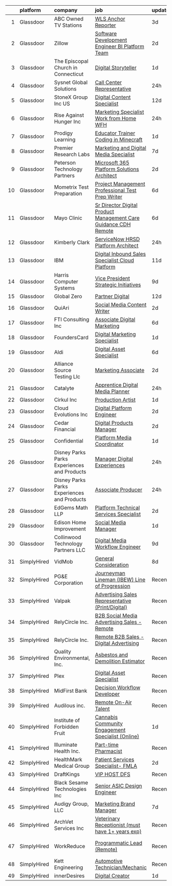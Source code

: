 

|    | platform    | company                                      | job                                                                                                                                                                                                                                                                                                                                                                                                                                                                                                                                                                                                                                                                                                                                                                                                                                                                                                                                                                                                                                                                                                                                                                                                                                                                                                                                                                                                                                                                                                                                                                     | update_time   | location                   |
|---:|:------------|:---------------------------------------------|:------------------------------------------------------------------------------------------------------------------------------------------------------------------------------------------------------------------------------------------------------------------------------------------------------------------------------------------------------------------------------------------------------------------------------------------------------------------------------------------------------------------------------------------------------------------------------------------------------------------------------------------------------------------------------------------------------------------------------------------------------------------------------------------------------------------------------------------------------------------------------------------------------------------------------------------------------------------------------------------------------------------------------------------------------------------------------------------------------------------------------------------------------------------------------------------------------------------------------------------------------------------------------------------------------------------------------------------------------------------------------------------------------------------------------------------------------------------------------------------------------------------------------------------------------------------------|:--------------|:---------------------------|
|  1 | Glassdoor   | ABC Owned TV Stations                        | [WLS   Anchor Reporter](https://www.glassdoor.com/partner/jobListing.htm?pos=119&ao=1110586&s=58&guid=0000018243951702b71ecbb1391cf69b&src=GD_JOB_AD&t=SR&vt=w&cs=1_15cfa742&cb=1658991221222&jobListingId=1008026161270&cpc=9FE5D8D7282D4400&jrtk=3-0-1g91pa5s9khom801-1g91pa5snihn5800-8ab2103feb077d31--6NYlbfkN0DAFTyt7pbDCC2JPO79CSdi1dIb81yjczP5qsKcZIxgiYm3-7g-689UvJS8MdHcuGOP25PDNal_glvk6B9fGEpIRHMT-ErpVmSjvHjt5ND6GE0w5k3VMZpMULkqFVk2GcW8F8dojeB3UWUVb6QDWv8BGHFa4K_-wYE_Z65DeGQIp3lOUkSMnNTSkCs0f2z20hkdycDiYFiOfczOB3FJ2bAm_S11pnavdHWc2VbU-f260zbg2sUJlN5TCL2Fl3H-Y_M3xaBkLo8PetTiyffqfJXdeyhZenXTnzgBskMt1nta1ERsAuAIB7nu2146cSoekMPfj61UXUeGKSl8ZkON_r0VobhlQYyIh-XWsowgZmOV8mC2N2JF0i1-AFUvtxSf20wWCu9-3MTVYyGhqzpIatpayi0htlq5ZTXYUFurGDKTsr6kEyQzz56xEpmlsGqyrMI%3D)                                                                                                                                                                                                                                                                                                                                                                                                                                                                                                                                                                                                                                                                                                                                                                               | 3d            | Chicago, IL                |
|  2 | Glassdoor   | Zillow                                       | [Software Development Engineer  BI Platform Team](https://www.glassdoor.com/partner/jobListing.htm?pos=111&ao=1110586&s=58&guid=0000018243951702b71ecbb1391cf69b&src=GD_JOB_AD&t=SR&vt=w&cs=1_9fc4d600&cb=1658991221220&jobListingId=1008029115943&cpc=3DB599BF2F4828F0&jrtk=3-0-1g91pa5s9khom801-1g91pa5snihn5800-aa7839b48f9d97b2--6NYlbfkN0ANMurRYyPEXg08u6OamUd1Mvhk-zhFSGYIZgoJR86UvQ_x0FKK8TrZZD49G3rLjS8oTSIJilvjnagr9EGuCNC16KCbloh-W18fc3wc84qC4kdaq8Gx-nkRX1-6BFN_YR7N-NGn0ev6C_GUW5EYf2UlrdyN3vHrDpNleasLKbMlVxIppWlvFD68N86Yzj75AYPf9hW74DR_D8-XbLOX-7VuRA9Cl_kly6YFYWgIHxCkMgorwXGb3FM9TW9-jzAmQfdxJBvvi4w2ZrUQC5j64fKjPoOwEgwykoZfBL22913tysoqV5yUP3iVisWtmMMP3UoaAv8kLCzrKYA-wO6J8xqpoHyA3JUMkNb9Nr2_KQ__8VSnJFfgsPCi3WV47IciOzef9TUwJ9LZ5ukc5PpIN1BfdNmWeRCu0lcmVpFExbfrKHOuEjDb19yMqf8ahKIRXwIOtmuHlCEy11Ur42A7VqR_mq8aIEAPm0aJ6MoU7MyWyadwwbXlI1p8vytY6QefzyT7Fp-oLo6av0cwy7AfW-wO_1ag089rvSyXlsdrmkK-14g7m0LUeqxvFNhkwlNzEQcWokmW3xeN2RMZRoIrWWz2XGy2imwi6xfUoi0z1u_6Y8s4RgzURNjADhHrNsucYWkkAG7IaPQLi2L1FxFDCXAqeG-H4d6NzZG9DxQswgIMkHKbJbFg2v2PlsAjyxceGixOb05TTlO00c0hwGJ-PDQHK9nmEy6QNp1wbzRjr9XyqvY9Es70JRu9D8-hCIYZSrS2c4iExer70AvIy73bfbrzZEQqWALoooj5pWZ6XelRFcmVOSvz5fXPuRM8lrb7zOxPFxXcdggaEp4_LHQpDupd7UO1Uxb4do4N1-11jNgtqTCTpCyqoUlbmZGFYTYceeUW9JVQiPUwIlIsyhEGcEpS4mfGz4iAoNbnxUhHQlSxNQ%3D%3D)                                                                                                                                                                                                                                       | 2d            | Remote                     |
|  3 | Glassdoor   | The Episcopal Church in Connecticut          | [Digital Storyteller](https://www.glassdoor.com/partner/jobListing.htm?pos=105&ao=1110586&s=58&guid=0000018243951702b71ecbb1391cf69b&src=GD_JOB_AD&t=SR&vt=w&ea=1&cs=1_440ce6d4&cb=1658991221220&jobListingId=1008030436157&cpc=214153447B1391FC&jrtk=3-0-1g91pa5s9khom801-1g91pa5snihn5800-bd6865ebdc9fad0a--6NYlbfkN0DdNONLqhA8z6QrX6vw37qu8cGScUjPKwqVQr3YAsb4-4kNYp2ihaw9uyAWEDajN1LEUZhGaY36OPgoKy8IktqVUGqc7NqkX0bWz3171rWreubipybt79850bH4jQIriRBBpnBZzlH0envvfhtwEcfozP8-X3i2EhQUe03QYgHROMXAVdcybtjx2tER0Q-7gW7IAUTGcNt4TIcntvrkeUyqdC7zWdfr1235NfbZJCS4zF2NajhkLhAqZ7klscKWg7_Aq4DJfY9fZ-qp8AUUJo3WzXgiYz_4xlfwxXbSXDONYgc4HBE9XQq_OK71Kvx-_680dn7bI7Giu5Wy5LuGkzh3IZieuAKV0wyqQqssNgCC8Z7At-NomPUpSVqGmXS1dgmB4-zXcCWqcZWrPgcunBQjJBueKRcFsUroHIqao6tCjpBGNo3b2yM6mnEVgP3ACWJng6PF2lZ9Zx5_GcqXZQSv-CLEOKMRAGu1BKpKj3ZqcpZQOVhm2SyQf3gAsrYeKuk%3D)                                                                                                                                                                                                                                                                                                                                                                                                                                                                                                                                                                                                                                                                                                            | 1d            | Meriden, CT                |
|  4 | Glassdoor   | Sysnet Global Solutions                      | [Call Center Representative](https://www.glassdoor.com/partner/jobListing.htm?pos=128&ao=1110586&s=58&guid=0000018243951702b71ecbb1391cf69b&src=GD_JOB_AD&t=SR&vt=w&cs=1_602be706&cb=1658991221223&jobListingId=1008034241016&cpc=BBD63848FB84346C&jrtk=3-0-1g91pa5s9khom801-1g91pa5snihn5800-b73c3b1cc32f4871--6NYlbfkN0BnNBTHaaKp72MKvGcaA4XfRR-E1Ciyd_6IauSMfQTRM_erjUME_VqVhzXEyD2XjOWbmu0PllMc040C1CyUPFNu9b9ifV-SrUpc8ri_1eZ5ixoNuWiEa-1Cj9TFnrg37gLWDCS48WbG1lpt2zs0NwspasP-GsE3VT3QTYGOOE3ssiCs55FazhQU1-fHiCcsiXqXj1UHtQfsV2XPvvgKzfosPzBIsoW97uKzN3myVl7ydriWCHMSrdeLqJ6R94LLvrPUMbxq2fA8L_RnkgZUOykywlYjv8lt48mcK08MEPHHnqYXBZH53JZMZNCu362Cw4GYPMfpDwQYhnUOWnT7LldloqFdbv8eHsdWdjcEln8azNmKY0KbJk4hRcjC4jEtESp1g2uZ4rEI0gIenqShiNmEFbl6ETlosZjQSY3-PCqu_EZT477auBjrWTUCFabsrh45ULdZl5zYM5hMcNIPeIzJ0JvpcLrCKsHz-I4CL9WBsi-vKF7s-aNp)                                                                                                                                                                                                                                                                                                                                                                                                                                                                                                                                                                                                                                                                                                                        | 24h           | Chicago, IL                |
|  5 | Glassdoor   | StoneX Group Inc  US                         | [Digital Content Specialist](https://www.glassdoor.com/partner/jobListing.htm?pos=108&ao=1110586&s=58&guid=0000018243951702b71ecbb1391cf69b&src=GD_JOB_AD&t=SR&vt=w&cs=1_9fb5dfa7&cb=1658991221220&jobListingId=1008007366808&cpc=39BF0EDDD7C951CC&jrtk=3-0-1g91pa5s9khom801-1g91pa5snihn5800-c184d62e9908615f--6NYlbfkN0BqEd8mKcsxVSLwRidLi-ap7Ff7gFSDy4wIMcyIZERRBLJc4cm9vnSAREG_ITkUyw4gIWKx3so3sTUJJET4N1LzS5qBPEE36TIs0Ua1d_sOLH7mqIxwTx6hpKzpMg3Vrhm1K62Ch3T3K_dmM1FT4AsbOxnkOIBXzdbDSO11QXyaNsrNpIJ11PB6ZCA1xtsv7gRXgEUVmdTowajbICAuG788Sbhyne9UEVUq897eSSmuTOtSHFhaLBlBhEYo2UAFl-VLx1J2uFRXJvVE2wjCr1aL_01txL989dw6TZ4-jtDl1PAMiX8m5SNxMv696yzZnGxHO4s9fGL-X4RXb8zSM2NrkEWc3nOqWWZFoPUrd6Hy2zzGvQIFobwn4FoPKSRVMQOkLdsUWlx_YfGj_ka6HYRohiqpRa6uATDLH2wq0IX05TPBmnWoYGo4u5ZdE1u_j-OhS_lufVwB8d9JBMrMq85VDgn-ocndaETPXW7VYxuwTgYP_N9sKQagEqaLMoL_EIFXbkoIyX1MOOt13S-3VFTkpcyGF446BBLNAYiAjSrHINRKRFcQdqhz)                                                                                                                                                                                                                                                                                                                                                                                                                                                                                                                                                                                                                                                        | 12d           | Chicago, IL                |
|  6 | Glassdoor   | Rise Against Hunger  Inc                     | [Marketing Specialist   Work from Home  WFH ](https://www.glassdoor.com/partner/jobListing.htm?pos=129&ao=1110586&s=58&guid=0000018243951702b71ecbb1391cf69b&src=GD_JOB_AD&t=SR&vt=w&cs=1_b5ca945a&cb=1658991221223&jobListingId=1008033332255&cpc=451933188B21919D&jrtk=3-0-1g91pa5s9khom801-1g91pa5snihn5800-ebfe2f79cd4a8623--6NYlbfkN0CyPZmHBUmM81fNjMOMVjVZKwyGtfr3pwzIAvs7qgh2_Cq_FzwtJPp6QWJ80ZEZNErC8BD6zuwrnzXT_U1_w5A0rT-v9QiQgccHzI-yrXmkQoF7DbWbHS4T3atovSg8lhtKgSwUYb_soqY1ypMj2GiG4lxbAtnYiPanNoFoxlQri90W0haF4MpTnyDz5qwfaLdx4zlr-xcdeIlCtgdyBMvd3o0Vc1QggQW-N9mkZXgYPKjo_foksVfSJsyVIqoyiSVqUqaOmmoje75h6JSh69Qx7vfEdJduAbWbacw0Z4kvdfW8N-Jj7m6rH-87M4V24LGSV8ReVoEZ8dYbFE3tivFOgbc_81fciL53zn7CQ2SaE0YeDYT2twYB5IIV8EVPVcfeB-ai23N8NH0V8ffmcvki13YgbEJ5WFx2TutlfFx3HYVRrcA-5tT3e10s570MTgbGnzCfJQlpYfLvS7N97tj3pKzngkzxo-mdyNO69jk7ljZub6OUXvvfVzQCcZadJks%3D)                                                                                                                                                                                                                                                                                                                                                                                                                                                                                                                                                                                                                                                                                         | 24h           | Remote                     |
|  7 | Glassdoor   | Prodigy Learning                             | [Educator Trainer   Coding in Minecraft](https://www.glassdoor.com/partner/jobListing.htm?pos=113&ao=1110586&s=58&guid=0000018243951702b71ecbb1391cf69b&src=GD_JOB_AD&t=SR&vt=w&ea=1&cs=1_356c805b&cb=1658991221221&jobListingId=1008031710123&cpc=009A9C8147DF705D&jrtk=3-0-1g91pa5s9khom801-1g91pa5snihn5800-75f7c4f7115e408e--6NYlbfkN0ACDQkmWodrgMfo_AHyjkJDpSJjkLnBaUxIF7AU0AumRdcQ0oBKuRMr8Lu9kBn1pJPHX0TZXSVEXkZt1I_mTsE8UCFsk43_ARiSjForoNtFq8Tl-bio3MpDbx-wI57OntRR__4ims1IlcZuNdofjGRE1r9HFgS4Wc6VHe9U16SubY76Bu6jTLR2FJmcehrdED5k_ilQgA4EcrfHwY3AjEHjrlWh4FM7in964VXJBQjNXmsAC9-fZxq0-n0to2JhVGA8NKAL5P1_PIIzycCo0K-gCzyzOkX44Ts729QqUBIg8p3wO8SJ_qzv0PJT_z19sv5o-ifTT7vDisOscT8Gb8cZwnrKoKoMsF_Z5aEClbnNi77wBS8VBUdvIZ33QOnO_k4tVlmMzZAd8-fGjn0vnhyal0yWadAJejHmWuyVIVnzCJ04Cs5M4K-lcYnqfm25HNnk07_51_K2yTCPZp0FDbtimCPtBTCBjGvljnjqIcJJXMQSDJADLwEBavYvWJ_VhGB3IN0_2v12Mw%3D%3D)                                                                                                                                                                                                                                                                                                                                                                                                                                                                                                                                                                                                                                                                           | 1d            | Remote                     |
|  8 | Glassdoor   | Premier Research Labs                        | [Marketing and Digital Media Specialist](https://www.glassdoor.com/partner/jobListing.htm?pos=106&ao=1110586&s=58&guid=0000018243951702b71ecbb1391cf69b&src=GD_JOB_AD&t=SR&vt=w&cs=1_1d74f33c&cb=1658991221220&jobListingId=1008017460599&cpc=AF8BC9077DDDE68D&jrtk=3-0-1g91pa5s9khom801-1g91pa5snihn5800-2e9b4b221dcae9de--6NYlbfkN0D8xGH_UxYqVAmqCTtO4umaWVpHqxlCI3ORUIuPXpUIiCMVsrA0Jb0KeZnmWsQY4-8K-obYDKceSdkcUGlyQb4gOR6cxpyt_adQVqr2HjgVIIHs9pXIO3UQU0TspRKXMG5L0lcT_O-VYImYG4qdGpzGljP0yaB12v1mlVfHfYMRus9yG-CSZZLz8ZXcjKmEHu_xeWejkiNDvIsDBpAi_XaTTzEgKvUDclz4qRDkzmiVJ8wOrXqaMx1uXwoV-VOEQlJKIO90GGTSBfIiae-r0fbT7zFMWC93bSswbWqtTmGIkgKc0FsdVtCC-tNjPwrICSazQcZYVO8KqEnCTx-LWI9NCK-2pdky7nkfo8Xq9la-pFjUeZWIaRcZr731MFepttzhjhpSGf6K1klANwZyOLWOmYCuECK-1e38Ci48-mQ4LeKFZK9hqAgUIwtd-yhh-Lcpxf7X4DeV2-J40obgvRnQ)                                                                                                                                                                                                                                                                                                                                                                                                                                                                                                                                                                                                                                                                                                                                            | 7d            | Austin, TX                 |
|  9 | Glassdoor   | Peterson Technology Partners                 | [Microsoft 365 Platform Solutions Architect](https://www.glassdoor.com/partner/jobListing.htm?pos=104&ao=1110586&s=58&guid=0000018243951702b71ecbb1391cf69b&src=GD_JOB_AD&t=SR&vt=w&ea=1&cs=1_767bd9f7&cb=1658991221220&jobListingId=1008028376696&cpc=D01F56F24F237C35&jrtk=3-0-1g91pa5s9khom801-1g91pa5snihn5800-387f3db2a4c4e56e--6NYlbfkN0AgtsfPTMZ7iDcp1X4T-0K4CYWuscf9rvuaH0n-fMkMyKnr7WxHRcz12wTe7OJE2CP9b_NdujnIi4nmbi9a_QjZqElA-vFXnl_c4GuBH7aCtkUQJUNtY4LWY2JNEwz4NPduswHLksMz6443vvTsF9JzKDJ_NkJ0cu0_Q4A2QXTFsSsARsnnDaYt9ctHFQDhlaTHj2IRD1hKzVbqad8xdccMEwc3RCUIrExxoTpwzjZKM_pucavD5sqVsATvoD_Df6l7PaVRTnMC3DuxH7nacRp2ZT-2YU_MkgCAsuuPmpXfJmnGLckDbKZS4KMZyjv4pk9nv_w2yNu-eJaQ09C5VUiOpBCL_CfrG0Y6wGOwdcMowNdbrs3Smhc743GParce4trotgW2EsOnG6aFEG1U7mIIRthNaTZDrjlEc0AAhWXHS3HBEgDYuo3rA6l9qGiH_Fu3667f-Lk9x1VmWxuJnPqQ7CSarpKcL2R_BTeXQt8-NPrd2_OG8GbCevjrkqfmhleqD6h4k8zco2XmwJ2IY6LDR4md4nXU3oAvC2BQ8iHgHg%3D%3D)                                                                                                                                                                                                                                                                                                                                                                                                                                                                                                                                                                                                                                       | 2d            | Chicago, IL                |
| 10 | Glassdoor   | Mometrix Test Preparation                    | [Project Management Professional Test Prep Writer](https://www.glassdoor.com/partner/jobListing.htm?pos=130&ao=1110586&s=58&guid=0000018243951702b71ecbb1391cf69b&src=GD_JOB_AD&t=SR&vt=w&ea=1&cs=1_9555eb01&cb=1658991221226&jobListingId=1008020700901&cpc=F4EED0218A761C36&jrtk=3-0-1g91pa5s9khom801-1g91pa5snihn5800-23b4609abf53daaa--6NYlbfkN0ATmSSpKrHMHm9Dq56dVK5ZPD4usKt266Vnq4YNDr0FwRDK9XApL8MZuL31BbVUJWVMNmck6rNcLVwMRr5fgkvkORbGFdMFPA3LkF_mIfaTcVhzjop46VOLDlRFpmEkIVBV1IrUGZfl4StH_V0lZN4k0h1S_HcVhF5dpOwD3ilE5cTPKmXPyoBerOpmBBL-qFjDDbpkgEpf2uLitV2OdtnHdalytEeecgcoRamsJ4a_XQLdswN6qqP4fi3Ohkgfp2Y8B63Goz78s9KdmCI46hzaIYq9mkjyq0px29eQH6NaeK6RBctlqh8h8IDjkfh1Du58LovIsH1wlB2U8MfVp0I3wq7_v540DxzSLgVF_12FbuKcdhc6yW6TMd4PNlleqdyO-vPglV4dYFy8ppXvZM5jkUFvu5sU_clDLmNRn4qJriFu1PIBPkAN22WXRxiEQF0fyhgQ3e53Y56xj76ATjIJz9tta5A6lRpy_rgAemJFOLZ3G7XLSTTc3WPQxNB6JHM5YUmInK7I1PZIb17kMRBWG09kkAS-nbE%3D)                                                                                                                                                                                                                                                                                                                                                                                                                                                                                                                                                                                                                                               | 6d            | Remote                     |
| 11 | Glassdoor   | Mayo Clinic                                  | [Sr  Director   Digital Product Management   Care Guidance  CDH  Remote](https://www.glassdoor.com/partner/jobListing.htm?pos=109&ao=1110586&s=58&guid=0000018243951702b71ecbb1391cf69b&src=GD_JOB_AD&t=SR&vt=w&cs=1_37c3881a&cb=1658991221220&jobListingId=1008020999905&cpc=71532419B2302243&jrtk=3-0-1g91pa5s9khom801-1g91pa5snihn5800-7d4c8903ef116e3a--6NYlbfkN0DAEceP-M7Shj5_gfKRzkCBllP1lnjH5WM5gyIsLK1tG5I7LeeaiVBc2NmkugE2pFBdaow8HVQQiXHxvs3_KPw35-jivaEvKTNPDEJw770GeWVD4MKpWF7DjxT2-SePiZqZ8ZdUBJzyLan17vFk14Q9TrtirlCTTgtn8kTVAZQJeEo5Kp6MaZoQzHikG9NHE_tUBL_vLNp6sAgIbL_Y0G_1h4-os7_-ekWxUXG6mzcZRYECRyOZyuiBHpJA-HBWIv8Uo-7kJSuh0kgK2NUj41Pw3G961iMl3UhpSXxYPkDo6U5VbzzQmdr8v9xezacnwzWiereZvPCiySxIrLHCalXN5WYcG6QjvU8v-djnZHJ9VbEbGjfAx7dPMhfhYszaQwKq2Gb16pNbCueIQE9sHMcQULU0MzfJa5AK6lA5XM9sATcoNqLsC1oMb-nPkuj28-A%3D)                                                                                                                                                                                                                                                                                                                                                                                                                                                                                                                                                                                                                                                                                                                              | 6d            | Rochester, MN              |
| 12 | Glassdoor   | Kimberly Clark                               | [ServiceNow HRSD Platform Architect](https://www.glassdoor.com/partner/jobListing.htm?pos=107&ao=1110586&s=58&guid=0000018243951702b71ecbb1391cf69b&src=GD_JOB_AD&t=SR&vt=w&cs=1_a699c82d&cb=1658991221220&jobListingId=1008033846510&cpc=0A88B0016E52E137&jrtk=3-0-1g91pa5s9khom801-1g91pa5snihn5800-bd1839b7d5150bd0--6NYlbfkN0Dig86G4ktrN90rJm4FEtHzKKttloEdrrFpX9HG6zKuQEQUZoc5L3soQgmLoR0fEQzfexAJUa5AEKK8coZzIzeN_kke0aVP6PdY9u4L-jRNsGEas8gv4e2v-Jj66wKN-yFYdwuuPIOpcbORS8BhdcFaZ_lbT8RkXQHww4VmDY0xeVPJ1mQN8ABqJxsVgf8A9_KYH-Y7sekiuP9PVzC7uj6eecf_mmOlMS2zt5qyZovhTWEg9GujRAr3Xp6MlUsbEEzfLBVxPczTdBX_pmL3tGX73w3ZsPuYTif7_AZ5F62VirFHASPrOAccBDRy5tt6G35hSvn9N9ZQ4xA8VtqomQlr3fKIzUG4UNo4viVSyD9xxObszvAOcRDu1C6T8EZOKkEp73AzPIWUxl11NprVU4iAFrxTiKl09Tj-6Vxf40PUteN3SdpCjTj28eaOyrSiAPOwsGHr5uHU4VEEoyMeZVvW7VwSJE1vRglEDSXmdPhs9kj6qDVZpi62GBxc4d0jbkAOXXZ8FXiklziK3cuR0tD71zyD6HDMluLEZZr64MCjNmmTNd_MJYGGUhmVC-jldiFJlvvwJat_vHObySjPx4gf7o9O4Tihb35GIjiLGB7A-3O-CtZtgxFnFH_5dEPEFmwx1nisQ9wUnTb08wWKlyG2JglmUvEdhWOc7y-jfpP1C7ksr1h0X_bdybd1ScwYbuBI-qLRIJ3kaC-3i0ZfhM7K9tSHV_m0d0MQvqfsb-FIya1QBV--rYLJOWgy4Tlp6MK2kLXrfcweegMK_LD-4zTfTztWakxVQf0BDKwgjw2b8g3UAMNihrXm9tvDLHAwppSZLykemY8Hb_-uVYdkxb8LJONm-DvUwf6_pwF8h_L7Kcv7H_-7xyO_G3sGfYETZo6ayGKUtDoK_8b1VHHzuT2_L7mxpfbeVYipPcjHf-NYHcncLxAIzEhEmsgy5p_lp8ETFZuFwTqvKdPoG6cfNKsuN6fDBiQxyyM-GQF1USDRx6wBoEV5aDNQi3uSipWnJIud7VCJpqI36_N5QiHv1dIDpUUDU9yX7Wmngdd2nnNTjfKl_twPv7UAR_yr1Dk-dnseDvXqQpEGtP2qbmBbB-ZNKEph6TkGvYpkZtY9fiAWsQ%3D%3D)                                                    | 24h           | Remote                     |
| 13 | Glassdoor   | IBM                                          | [Digital Inbound Sales Specialist   Cloud Platform](https://www.glassdoor.com/partner/jobListing.htm?pos=123&ao=1110586&s=58&guid=0000018243951702b71ecbb1391cf69b&src=GD_JOB_AD&t=SR&vt=w&cs=1_c4f46b63&cb=1658991221222&jobListingId=1008009902999&cpc=44CD5376B8534B8F&jrtk=3-0-1g91pa5s9khom801-1g91pa5snihn5800-33fb06ed0af43c43--6NYlbfkN0ASsx9s5kYVCGTGnmC6Xh9NWSoe0erEY_uce-MxN6cSfhCFF8tPJks6RQ6ru_yf5NJpTTZ3qXvXudrGNzNGK8fmMan0pp9M_nu8hZd4ziVRoo8KLbtyuEuyUkZ1rJRq25rSENl7lSqycjQqhMpuP4LdB9Sm-3_rBtbosvxcOYCdk4-MZhicQ6N9amLkvBHA83HX_mE1c8oruOTD7RY9Uvc82qppcnvCZlCyLVWKZZ1l2iEl-98qG4u_FR8ptBt5DBHlX-Y4vP7K865n4g0tFaPl2vyZPjwGExBuMVy_7wZFzP3NlHV9GmvLnUo_aw-h37RHz2-NNaX__E1w86q-VwSJvNsHCyn0Bz37X3RO4DuCrtnMdlB0h0-HWzhIxG1ryR9XsJMRmTxrBi3xbqITBB7EQ-jlB1yJMxQNasWlgwviKhi7v3JnCZ-O9B_bcoLKzwARMu8m3G-cg4YSDkznkZcSTR2ZMDoaS-ChSI5LUSJWYGgeZZtPPYHUZLaIpwJ7FUlCb4-TWB3jtmLQ-7hKy0ZESGPmsWHINhJFgoJrUlzKXE0nlHlu3nP1RfdZNqt0tFqnwh2vs5MQguwfJdUXabyrMpTpr0-Zdna2QcOZhLn4X0DVmG-fHWEaKLehkfJq2E0K1BQPg7PkCCg-S4enS7mW5NEYmJhsUKMV2uKozmawVkglJk8qyyLmzULevL84U8Ta1BpmKWZB3K0e0vx4igo-LvlZSpCRNH_xNYmIRSdgIfTe2z1UdEygXAJgV464F3gdYtOxxo2E7K4SWUUOD4p0V_5V0ytJYENRWdFQveh7oJ3EFmPwhCH7R74ckr5fJA5SfAJIPbjH4Y1tdJl4zOxiZZqkZ6eP6fvVN72DVapDZixDMR2dtmsn-WJV5Qpnw9GT17gZZT9yZzAZjvTllxsgm_4QvAyIguxjCUHDuy2tAFv7gZtJplbT20FJtOMb1deBIPgqdT8eidZhx_AVMdV5dw2VzxXPx_DF6WKD2cnkEAtM1J3AmFGzmlHXprrHnDMEma5fxXd59qyFfNi_6yGPpydVdfq1komiNC1LqWv0cqN74KQnsz2AvQL-klNBWELEVyBBLdqNEwsn7WW6soMRVy8pS0Er3txUTENBmAtGiY3p-hl6lozjARIjtFhqbrdh8ACyxsX_37FDsruT_Ttv) | 11d           | Houston, TX                |
| 14 | Glassdoor   | Harris Computer Systems                      | [Vice President  Strategic Initiatives](https://www.glassdoor.com/partner/jobListing.htm?pos=117&ao=1110586&s=58&guid=0000018243951702b71ecbb1391cf69b&src=GD_JOB_AD&t=SR&vt=w&cs=1_e42766eb&cb=1658991221221&jobListingId=1008011844347&cpc=03F67E1B243A1AE3&jrtk=3-0-1g91pa5s9khom801-1g91pa5snihn5800-b5f5ff01981f1c2c--6NYlbfkN0ABGFc2BqpsDO18QcIal-P8isxvnk46K7l3jdSXbRK7Sd-Vc8CBf3Xn40_KxyE9ufmx-egaTHMvPcXV6eZHGkns8EqPH3hjmfjQSsBGH1HqxM7PNSgOcWQ6c__Y1i5l5DXzT-URG25pHyKXi4dcA1Wf2ol2f9yeYvhya3tLwR2aBkNzVErFHEhfddMT0OI8gHFLtjHl7J2Zy98ijfr17UUh75kKR2IwDgmjT1ZM85O-MVQtUyoJ-sWTcOHBM0jDC4u5nbxTU1LFoj3E8jCmP-hOg4kLILp8x8t1SWCUK8aaKBXcXXxdKqCDzNGZRgAhn4nScYDNln-R4Rb4aCjr6oAXrrTuUqXy38NkuTtzNQMYeqhmi2XZwn1YstsMUSyi3h7uUoFU2rMCt6zPcB5ZzWQc88lheRCAxMPxKtowQ8zuBXce99HJaB7HFSEYHJ1pdLgCDOKn_aBfsaOCYImZcLhL8_Z3OfQTJOmnwwSj0WE1NszIj7QAilpUTH50xGjNcd0uptQnbhJoRmBuvvsYn0ZlhVUMlj6-42-RpKUDJYGNTTavPs_GpNkVHbQXAfy4HyyUi1kP3RSO2Ywe1UAj59_KNnZvAXHabTE%3D)                                                                                                                                                                                                                                                                                                                                                                                                                                                                                                                                                                                               | 9d            | Remote                     |
| 15 | Glassdoor   | Global Zero                                  | [Partner  Digital](https://www.glassdoor.com/partner/jobListing.htm?pos=110&ao=1110586&s=58&guid=0000018243951702b71ecbb1391cf69b&src=GD_JOB_AD&t=SR&vt=w&ea=1&cs=1_7038bb7d&cb=1658991221221&jobListingId=1008008395019&cpc=444700D72F2ECBCE&jrtk=3-0-1g91pa5s9khom801-1g91pa5snihn5800-e6b45861bb4133f3--6NYlbfkN0DehRHyDblLCuCrMSeX7_nzd9fRBVNdZzCABRIai5ML0d4fKtcVU-aBETAnTMocVn805xa0h4kwMKj_AbacgNWfVAAwROG7xt29NWouxeruHJWpCPQG2R8JzxI-42G5ApyIi7Iamsle4KDzUwXOx-a0118uUaekgZWEWLKQHH8AaeYhEHwfV2DnxXa39bVyo6Xq3FC-h85lN3YqFJrvuagJ5s8d4BjA_y9ic5XqRkT3BY4HX9iSI4vNkr3veWsr0N-1eeCqdPTeHw1N9Wf0h_xxYGXOl_tUT2OLcWxXjjBasgEZhZMpjKv87OxP6PW32lXToVZBTcrdmMgob7KWp9vM1fqdpojDKazHaE_Wtd3mZd5_ZHSC8TVymLFmPWj-BT1L0Pgs0i4D78RMfGO-TBs5wieF5_9WzDNGynm7mHdzSZeNIdE1aJhx8dKsuRqJJl9YjAovsMmD96Ek10fkuWhwbKVyS73V2mfbIufxExiwof-IMxRWcO3j)                                                                                                                                                                                                                                                                                                                                                                                                                                                                                                                                                                                                                                                                                                                             | 12d           | Remote                     |
| 16 | Glassdoor   | QuiAri                                       | [Social Media   Content Writer](https://www.glassdoor.com/partner/jobListing.htm?pos=124&ao=1110586&s=58&guid=0000018243951702b71ecbb1391cf69b&src=GD_JOB_AD&t=SR&vt=w&ea=1&cs=1_9a25e06f&cb=1658991221223&jobListingId=1008027961762&cpc=8CDBB1EC89CF7160&jrtk=3-0-1g91pa5s9khom801-1g91pa5snihn5800-c39503fdb27009fb--6NYlbfkN0DsBOlmEAMqZtav1V1WKZO3RUElpafjggtWvxyDQ3xFSifppBEtoJtmLDU07vkJ45DeiTE0bUdPLYYZFgM4zVG8nWE0p8ud43ujL0GhQqaeRpNUwP3kJ2euJod703P6bMclv5asbKzcJ693xQ-PGaMHMDxTLWyNrRY8qDwIAedviQEfimdGuEcLykEk5HLEjgDrJCTC6cV8LY4dPXWsRVoG3swQiPglIjVr_GQB3oKqm8ys1NXbUP3i5UQ6ScXEMiq-FwBOpJ2g9CEUhFdhhFA5qpYyTdk6ZNNR1JBic9Kb9degwHkvnuyok_izLQt1MiAosRZpn5Z4V_Jz8PXyTI4Cqi92fiO_wav6mvpTyvPP0tAzpzZ4jBU_pgnQs0JsHyosMF7Gf0NWhxkJrPwrUv5AJHA6exxtsRHKn0HfzApNlNEJIQCtM_IklDWE6atN38DD4975HMHDC6WN0iWe_2H4yzHJLhbOPN5VfXQx0UQU0QdqGjoY7FniymSWba5wOs1NVtYD9tvZ4A%3D%3D)                                                                                                                                                                                                                                                                                                                                                                                                                                                                                                                                                                                                                                                                                    | 2d            | Brandon, FL                |
| 17 | Glassdoor   | FTI Consulting  Inc                          | [Associate  Digital Marketing](https://www.glassdoor.com/partner/jobListing.htm?pos=115&ao=1110586&s=58&guid=0000018243951702b71ecbb1391cf69b&src=GD_JOB_AD&t=SR&vt=w&cs=1_79f0cdfe&cb=1658991221221&jobListingId=1008021622377&cpc=D99DB9A39DE67464&jrtk=3-0-1g91pa5s9khom801-1g91pa5snihn5800-61f3be088147e963--6NYlbfkN0Cg7HZUmJnRV4dKO0I4YgUBnE_R5BIjwxrqoegT7KJNQdExlbPfp0S1v9ryyO5s1KAJ5chsDHhmhwK_Y6LfyjYD2eumGgT4XY3lfihb6xMbeK4tLdaeExCEGPnXnrfzL9z2ZBOELDMDkcCDZBRNvyH3SwR3RrUvO9PHo1tzAB0dUrz-xPZHzrp1vQMkcDwzaMmzZE33k40yzEhyM9bpSzT9LEE-lMfHk-b6tDuiv14aIQR6kML08n7TGrPI-Y5k0SZQziBlSioG28PEyGHkDIr3l6WTH8iLybSyLNlMjbOxj8a4i0hX0q2woFdoBmwMTwyM_2A9KxFHyVfpCRPOvZ-4Dr8-92jiXZxLE5XaAoULRIMBdNmwtE0lxtYfZv9j1drfbv4uYWHwHvwTYwyszkCGMtqoaz4BgNmZC6u0PYidVm0JeQv54ix2D09TkX4-8EaYzv0OXs3xUXG3-bUxNlySgP9E7XxBNie8sq3kWkYnrgv9UmBLdP6vGBf7GYq-J6nk5J-rZ98s0R_rmPERAfgLG9F4NZ541ifPuQF3dYBjmXeaLSSWAhBEhJa45ilIp5Y%3D)                                                                                                                                                                                                                                                                                                                                                                                                                                                                                                                                                                                                                                        | 6d            | New York, NY               |
| 18 | Glassdoor   | FoundersCard                                 | [Digital Marketing Specialist](https://www.glassdoor.com/partner/jobListing.htm?pos=116&ao=1110586&s=58&guid=0000018243951702b71ecbb1391cf69b&src=GD_JOB_AD&t=SR&vt=w&ea=1&cs=1_d7cb81b0&cb=1658991221222&jobListingId=1008030891916&cpc=A65DF3A704A48F9B&jrtk=3-0-1g91pa5s9khom801-1g91pa5snihn5800-82b4b55edec1f9f7--6NYlbfkN0A_s4Xmkguq6_-RhoE_y9uW8p9zao1ro_YRTCHvFVsWHajOlX64PScxNyjm8MDY-VwxxSgMmZNndBW7iXNDiC0URdUcryB2ymxJ1_az4eEpjEwl6K34SPjh3yTn7ln0KGJFzu-s1pY11YcRNHnJziy3qo5eeC832eze3-Z0nTsPeZbLBVeiFZC446dSRI0rE_suIndlwQpn_Iexftqd_LuZibPIPngWFr6tw3JCWFYMatQ1gdVQQI2Iyo6bbvVKj70T9madaxpYI0MCz0eJf7Go4Tdjii92R8EWadQtD_p6i3q-8gw3bSzDXGMHnsaBsjJIc7X6Oz-aFnxki2rLSNETkIQwBSU0UbI_ZJbXsfOkE2V-5Temy2NKOWwtPOWU_wa-SSrN3ZXP25wAOB0HHADhttLFt01IV9j7-ZcSwBAHmHT1Jfm5MaWqRg87IQMmd8Werqm60rIpA-U-TctixCbvFtwmqHLu_9J0b-q0cU8DtlUlnzFLhZd_nL0AKrN5xtc%3D)                                                                                                                                                                                                                                                                                                                                                                                                                                                                                                                                                                                                                                                                                                   | 1d            | Remote                     |
| 19 | Glassdoor   | Aldi                                         | [Digital Asset Specialist](https://www.glassdoor.com/partner/jobListing.htm?pos=122&ao=1110586&s=58&guid=0000018243951702b71ecbb1391cf69b&src=GD_JOB_AD&t=SR&vt=w&cs=1_32d02e4b&cb=1658991221222&jobListingId=1008021471517&cpc=65CC663E25211861&jrtk=3-0-1g91pa5s9khom801-1g91pa5snihn5800-47f55209a409f7a3--6NYlbfkN0ClHNp0ZBjKyc81wQMevommuJ-J0v0HsQ54qzXihA8FIYR0josEAaSh8dCOotcG3LRg1GVLo4fziMU8C_Iu8yO7kH1Ynd9YOu4nV12QpDpDQhHdhgf7eYIKS2dtjuJNlN8mwYZ-7-MJ9XcnwU70GDg1X7CICe2y1Hav3u79-iU2R6r8bjlcV_P3k4rHUZjXWVxVUNEDgqu1rGh119ztyOeUcxz2nLjHyKFHu1g6B_F5QG4HzNzcsyFXppclKKqjWVIKf6RX0-tjEp3fG0lh9eK2DuP5DJGdQCUewcq9D64Hl9RbJj_JXnsZQyK6FGMt5nWRg2sA7g5mi9-A70Y7aGkMOlVYK2D3ypXZ0Ys1Ikha7R6uqUMRzMh9fDjMhlp-ie1X7CONDENVQ6kkXxjUJ-gJJjevAk8gF6GHh-VV8YDnQbyOhbtfGSHs)                                                                                                                                                                                                                                                                                                                                                                                                                                                                                                                                                                                                                                                                                                                                                                                          | 6d            | Aurora, IL                 |
| 20 | Glassdoor   | Alliance Source Testing Llc                  | [Marketing Associate](https://www.glassdoor.com/partner/jobListing.htm?pos=127&ao=1110586&s=58&guid=0000018243951702b71ecbb1391cf69b&src=GD_JOB_AD&t=SR&vt=w&ea=1&cs=1_a1fa724f&cb=1658991221223&jobListingId=1008028555233&cpc=47CFDC01B3F81FAC&jrtk=3-0-1g91pa5s9khom801-1g91pa5snihn5800-2bc265f1b387b456--6NYlbfkN0Bf-nShcNrJlZeFekvPHAHnCUjY7k-69esfeCtmlGWMrMdYxWqalLJZw-7Vk8P-hYBvyJ4gB7eGz268feUk0KzNNakb65SOOqfO1gL5dtaPSdGdWKVjiyTQEhwQe-6TotBP5gA9xvdOZ7nLmQA4QWiH_4yo35AjMg64NOY8uwkGL8lq2FDhKvB7WyjuE1P63IYEu6HvGsEsEtuwZsV5z1zmpKBvqZFPrCc6fuhJUhxuVfSBBXaHtH7-Uupzc-JD__1-jS5uHREVPr46EvBBMNrIXzev0MWvk_4Hj3FwFlzNePFe4_OM9TqIHFqVat6DRj1MfvZSNt0jUcOFS9pixsqSuAJKkylMkmKN2D654EH6zh4g60UAj0Exrhv_C-2wUjoRW9b4Vdc9XQmhxY0EM064DXVPsXAOgpdh6UqrHc8W35VufImpWPbUPiU5nzki7FaGU3C7gaBPoy-Uxno7r1bk-7t8OysbNr1JxZcI2Z9_Gr7Y9ndfGOgE9DJ6L9XblD9ZrnjlCbOdFA%3D%3D)                                                                                                                                                                                                                                                                                                                                                                                                                                                                                                                                                                                                                                                                                              | 2d            | Remote                     |
| 21 | Glassdoor   | Catalyte                                     | [Apprentice Digital Media Planner](https://www.glassdoor.com/partner/jobListing.htm?pos=118&ao=1110586&s=58&guid=0000018243951702b71ecbb1391cf69b&src=GD_JOB_AD&t=SR&vt=w&cs=1_e299d04f&cb=1658991221221&jobListingId=1008033394335&cpc=6A22310A23505C64&jrtk=3-0-1g91pa5s9khom801-1g91pa5snihn5800-9dc5412d97a2aef6--6NYlbfkN0A6HPwldSVX6OGPWZzTw4TzYO7p1USA1TWZHvILz6bp-ljzgyGH7kCwoN6kghounCLj1aw8JkPIjIHkpgACCDFeIbyFO2b9cJjM57VhfVv7Rp4F2nkp7F8s3s34WLPVVbjgLUWPaCD8eDK0MK0tzOMnuOxy9PKmpMZsZv0XNurnmFI1rYg7QL207hRLtqbPVx2cS9P01x1ZqI3VmGJ2CFJ39STBv-D42SMg7od70hulpzUFna26gFoOgEZv0yN9TXznUNSMR3mBH_EQqOZi4Ze_EGmEb3fqCZOkDjkBbtbNcHfh_RHea6JvvQdVwHADlK3hLVE5NcCY1eiYIvsMF3ttY-Rqwpsnd6ePL830ww_t7z-TSM-brwCp_KzjKJTpnbvRgWgMZY2a8vxb25H9Hg3T3bx1BH4IqmN1RSPRVPXHwPXILIkJ7AAVAhhWIWCt3G_ReF73yoUU1Nr5bmrXGJ7u)                                                                                                                                                                                                                                                                                                                                                                                                                                                                                                                                                                                                                                                                                                                                                  | 24h           | Chicago, IL                |
| 22 | Glassdoor   | Cirkul  Inc                                  | [Production Artist](https://www.glassdoor.com/partner/jobListing.htm?pos=126&ao=1110586&s=58&guid=0000018243951702b71ecbb1391cf69b&src=GD_JOB_AD&t=SR&vt=w&ea=1&cs=1_5b03855f&cb=1658991221223&jobListingId=1008030718496&cpc=F7A2269C793D5877&jrtk=3-0-1g91pa5s9khom801-1g91pa5snihn5800-613874d8bc880af5--6NYlbfkN0DMiFM2DFaCxWVgUXAQeV1PT-6RmaTIEUC9UBgdAka0fVNoudSQ7Q9QYMuMUr5ZY1OUaM8KtYv1sgP6GvhTLLDgQ1hJqG2D9fNjuOBM2L74N6auyLrHDvOI3KceH00bC3y8-V-0fxT4dagTlO0PkaURc0vhbz3VKKBxKPmjI7K6cQJpSIj-4iQdXzgMiqUALgPkyoQVZI3NN7eMZtJFgwTVrBfCCaODPWhnw_6QYy65una6962y2WETGFAtW50D2QqFyQOEQoBh7Y4BrEgHz8vOkknM5lAaOd9qrPAzWZpcd6BYzBvU9lk7xHyZEAAC4zbNn_4KRr4E1feqysL1qgYV9sa6G4BjoY7vIdi55hcqx_EqMIIuq2rUNDBFAabqkt8fvgK6svHPkezKy0mSEvRD04k9TfLwzSN9rudAcFcqIGM_5rTE3EqrY5rvlXvBttkShURLqvDnxUe41IWNbu0SQoSwWfwlgukY9BhmGTQZlzTrIXywcV55k9hyHfcqNJ8%3D)                                                                                                                                                                                                                                                                                                                                                                                                                                                                                                                                                                                                                                                                                                              | 1d            | Tampa, FL                  |
| 23 | Glassdoor   | Cloud Evolutions Inc                         | [Digital Platform Engineer](https://www.glassdoor.com/partner/jobListing.htm?pos=101&ao=1110586&s=58&guid=0000018243951702b71ecbb1391cf69b&src=GD_JOB_AD&t=SR&vt=w&ea=1&cs=1_df3a23d0&cb=1658991221219&jobListingId=1008028054682&cpc=9BAD89CD83072753&jrtk=3-0-1g91pa5s9khom801-1g91pa5snihn5800-fffd6d38c3ff9df3--6NYlbfkN0Cd5ZvLdai7cR0fypH5_WiGezUQesq24dbKuF0ly35ya7YYQMwgvinBh7kEBX9G034XBimEZbaOl0DpQiJJtC2Lg9hqP1oU3YrqKtEkLqrZ_bTmhXup_64q9ByzvMoBwtvtomZA9J4V5_dWwbAoL59epI5ys8-H3cXWkq0UiRacScMw9_DClXOO6qff6kEaCKiVqK0rRAbAF-HS5WDYP7ePiBZHH-dQ16OZVocPHSXxGE5GnRHs62FdeUqFgLfG4wRDiLuHa4jdwoFlQZHuRMkuR3L4UzeRi2JVestdTDMKa_kGdBVo2_1kdREuj-3o4MRjkAAQaUQW-0534rq79N8ROiJJzvAdRSpLivRGHLjtRr8_p0YSwtjz87h4V4JcSm_eShWisMKVIejF8gI39Gp-fyNdBpJ75HewkRLyr8gJ8mKhk_H4ibVEL4cgCAk_oQ4HF0z8kQE6vmQOPEi77x12NNJdgBoZTFpwUKqMX4xayZN4_fG7uMi-TjqWYl9fF02zTpbWRwvR6w%3D%3D)                                                                                                                                                                                                                                                                                                                                                                                                                                                                                                                                                                                                                                                                                        | 2d            | Remote                     |
| 24 | Glassdoor   | Cedar Financial                              | [Digital Products Manager](https://www.glassdoor.com/partner/jobListing.htm?pos=120&ao=1110586&s=58&guid=0000018243951702b71ecbb1391cf69b&src=GD_JOB_AD&t=SR&vt=w&ea=1&cs=1_805da572&cb=1658991221222&jobListingId=1008028211432&cpc=82B3195DA92CAF92&jrtk=3-0-1g91pa5s9khom801-1g91pa5snihn5800-e99f7730e3754a1c--6NYlbfkN0Bmkr--w2Pn_cP_x_Un7xPFhx-AhFWN0cLWVViZki6X7YhoWP1B5hHFNE17Y34BDVdjWDrccaoWO1L3RTL3FEUZeibsSUxGp3zvzqagsjK7_yU7gAqZ7Y3sjM24RWmV2r5nFeB38lyeBhDleNctgKF6EL5ZDCHXXkPqyXj19BpILJ8uY5rl76RSnEZV-LSQvxojLSmsOLKt-1Edhw0_rmf9n3LYw0e8T5A1cK7L084mkiW6mQ9kwE07h-nDombgZLKssvgpatknmss5j1ymoH-V3L1BkgX_DbbeV3AQYcV9vUyMmA4tqToMddw4cbdGXdi7pXF22aWBTLEyVdiOHzw9fTkWYqemNDvJJ4yw_mwFDsPSjmrFMT474NQFEYxCZptFcC4fcq00LTXkV4X3pSb9SfvJ4HAUfcWsCY-5jwbAksTHOMKd2dvTUdnwOL9-7XrPgnOHuBonpauB6yDQbacEwOElEOHJrgb2Upnj87wLe5-fwR-ajGg0Ml4Vw_KphDU%3D)                                                                                                                                                                                                                                                                                                                                                                                                                                                                                                                                                                                                                                                                                                       | 2d            | Remote                     |
| 25 | Glassdoor   | Confidential                                 | [Platform Media Coordinator](https://www.glassdoor.com/partner/jobListing.htm?pos=112&ao=1110586&s=58&guid=0000018243951702b71ecbb1391cf69b&src=GD_JOB_AD&t=SR&vt=w&ea=1&cs=1_cc14a939&cb=1658991221221&jobListingId=1008031233622&cpc=C19BE7EA145E205E&jrtk=3-0-1g91pa5s9khom801-1g91pa5snihn5800-0a3239863238e575--6NYlbfkN0Af7IH--f52cTUDwFMUanxXcd3NiV5wYJyzlyk1G5yREYcHNsx28vaP-Uua4A9n-Y5ZnBZxJXtjpfBYfXBqYU_wXVR1n2NCy8akqXGcfwBGVzvfGXKnGaGpMNC-Iz5WSxlbfys6VGsKAlwNzUQTnExJ06YmbFnYOnL1AxJk0uTOQdorsgsWDShfsv_J2PHaAzPjjsO1uOygaQEH0rRxnhWgbdheE85Qu-elV4KhbExayobHXEBg8l1KYEW_dwmihzOMQhBROTqVs_v8iczB1jOXEnDSatt7ArnqafBw6e_bpagJmPyoN6NVVdR4lXMka_exVttHkj9CJGAB4GfxOh4JzAYdBP3t7rrXMSFNL0jEwqr1NQjb10pdLNxIN6Jzow4PV1AZd0s_lckmyOBj_IthiWixCfKje4SftOLKHeH2SRQ_GR_ZhoAXs4DKvCoFFEkORZVxomlXuwzS6gp5arKkugHun8LC_AOXfifZM_R6bPOcSbEQk_y4WOV_IfDhyGs%3D)                                                                                                                                                                                                                                                                                                                                                                                                                                                                                                                                                                                                                                                                                                     | 1d            | Remote                     |
| 26 | Glassdoor   | Disney Parks Parks  Experiences and Products | [Manager   Digital Experiences](https://www.glassdoor.com/partner/jobListing.htm?pos=102&ao=1110586&s=58&guid=0000018243951702b71ecbb1391cf69b&src=GD_JOB_AD&t=SR&vt=w&cs=1_14f5f696&cb=1658991221219&jobListingId=1008033246619&cpc=E8D5F41151D68237&jrtk=3-0-1g91pa5s9khom801-1g91pa5snihn5800-8197cb046d663739--6NYlbfkN0DAFTyt7pbDCC2JPO79CSdi1dIb81yjczP5qsKcZIxgiYm3-7g-689UDqHItQTwke-SJkDTG1hiLB2kBhkU870ZT0bV3jkq89fxBhbsCdC3qPqeJU0J3_snjlk8bCaZ0faHmPlfYMhc2TLHb-5oohp6RV9C-F07PxTG8YGj3s0qoh6R5aeqWdQNlqYlauyH5YIdWZcP72MqesuTVm4yHdhonPeSdcJucTX3iu3qw7WLJQBKJdS1XoCx3mffuNkn5xHI2hL5FkkKo96DUgULgIvrSz7EJ-yxhleS1jf_vduDMGzyf29Lq_22njgTUURTK7FUFEQv0mFXs_MP5-ctO61kPP9ZoVSFY_DrHUBe-OYvmxoruQ3xtmBZLlwOmsd22e4xuZa2Kfk1_hNPKam4gR2V05FIxztSIBLZehWrIPMHoSC1cgLzuciJCZKQepzyfzI%3D)                                                                                                                                                                                                                                                                                                                                                                                                                                                                                                                                                                                                                                                                                                                                                                       | 24h           | Glendale, CA               |
| 27 | Glassdoor   | Disney Parks Parks  Experiences and Products | [Associate Producer](https://www.glassdoor.com/partner/jobListing.htm?pos=103&ao=1110586&s=58&guid=0000018243951702b71ecbb1391cf69b&src=GD_JOB_AD&t=SR&vt=w&cs=1_cdb79a08&cb=1658991221219&jobListingId=1008033246677&cpc=BA2480082EBCBD2C&jrtk=3-0-1g91pa5s9khom801-1g91pa5snihn5800-49dac4b23e7cfd45--6NYlbfkN0DAFTyt7pbDCC2JPO79CSdi1dIb81yjczP5qsKcZIxgiYm3-7g-689UDqHItQTwke-SJkDTG1hiLHbd1AAFnRfz0u9U5JYvpEG3vaXBPVyOQ66wkkvX0HdFz6mMzEvrMYcfyEd3YcZdIS45V-cJgraQZpHyEskoRF0xeruv-m9NYiH0lji3-jsV9CAIcUIHdv9JvWZfbXhpDRI4_QWtjkk5Ox3lu4R6Da9FCMGIBEagmxiPJ_EWDPtuPxYwKjJNYUBRmVeKNLvhdrNa0xXJYoM1p_B1YXrsJhwWju8mFdhody_ajLIZGIpo-shZ_jdp7RVvoBvXQVkSnjXYDb1I9Va1EU0ZS4yG87QgFh8quujJ9O8YJECjOf2i15BW18KZIt_Svs2bS7FcGxV9fXzZKtYwTVXIA3ldZFmMt7IW5ls4xqy8dtWwIr4OvPX3aVL4tkw%3D)                                                                                                                                                                                                                                                                                                                                                                                                                                                                                                                                                                                                                                                                                                                                                                                  | 24h           | Glendale, CA               |
| 28 | Glassdoor   | EdGems Math LLP                              | [Platform   Technical Services Specialist](https://www.glassdoor.com/partner/jobListing.htm?pos=121&ao=1110586&s=58&guid=0000018243951702b71ecbb1391cf69b&src=GD_JOB_AD&t=SR&vt=w&ea=1&cs=1_ee3f5d4a&cb=1658991221222&jobListingId=1008027739726&cpc=59DEFF8D475298C3&jrtk=3-0-1g91pa5s9khom801-1g91pa5snihn5800-dd241b3f2f609656--6NYlbfkN0BFeGVszSvISL-VXerrG5UiDrFhVf-B8EjuWy79oiiWhAsH1o9tAgo18iY6i7ZY_FqbDL5Lokjkhr0faH-r9XZYfSsVaQUsMQ6hI1iZBdsj2pJBgbgpQ1a8rOIA99X32SdaH6mExh79SrIkQQtXxjtFyvMUm_NEuTWuzOgHjWOTaeJo8aqX7jxIhSCjX9V7J_BodoXGF4Zj5-XblxpAHn-eI_fEeWdC7dq_gLB1E47yoL0vv1JvVOa43l8K5zJOq7Ck0EWF93thoxAlLxalyYKlLd7h6TVxK0CRYdyx5DNtJhL1S9Ry9R5GMrJxwF0a8HxtJEe-o9ej2JqN5tKHMPyBxos1Ocfcs9JTwSnhNlT-q8koGhwmIutvFre0axe3fqDwKRwIdlIEWToXiKoyvB5Uble2wbkkhh8YTIaYaL0IeRAFEg_7ahwcWPLDOhSajFLg1dKOyerx9jiqswnfB4ehIBVuIxwryv-K2Cse6gQIVS_Z9BnoJEWrE1mFqmJHxrI%3D)                                                                                                                                                                                                                                                                                                                                                                                                                                                                                                                                                                                                                                                                                       | 2d            | Remote                     |
| 29 | Glassdoor   | Edison Home Improvement                      | [Social Media Manager](https://www.glassdoor.com/partner/jobListing.htm?pos=125&ao=1110586&s=58&guid=0000018243951702b71ecbb1391cf69b&src=GD_JOB_AD&t=SR&vt=w&ea=1&cs=1_7eb9704e&cb=1658991221223&jobListingId=1008031025549&cpc=F4EED0218A761C36&jrtk=3-0-1g91pa5s9khom801-1g91pa5snihn5800-91b0ce3105e37ecf--6NYlbfkN0AtR68e5gWpPxoovZgA7Udo-dcymoK0NpHFMpIgh7LYzzMusPJcLQ9EG93ECsRfWRDXoz_hWM1dcpg8_07tcgofuCrPdugbg0_vTrcVI8Z5uZM5NESLPxLtoxWvJqyJqiBSHPJ3Poo6YVRtsxvHhXOTHKyf4dSRvKSqaDN3tMImP8XIhELlV3ENaUCEC0YavaeK33_HwWovCEkVQWnKvhdzIv7Iz9CUwFztwy7wSW1c_Pc9zEmskK5_GB-02TMtujpdXHE-MsGeP1w9mgjZfeUManBZMdhcZ4zy38z0_MkD6VeViAOrMEzIoONSb6kSvaQ9PiT_28wH1dz6m4EC78VRJ6aRua4IGAaYqwcB9Sm7FDY5XNyTcoHh3hcaNZsy_gAEdFSC1P1hHE7i9l4awYJcGaq4oFuXyRUjSZ_GMSgPyvKJKzczTeEfPBGpElq9-4ucY4FgPYICBLB_ixrD-IH0gik0awlYtLZFMfv25JDVG06fAsLiET6ZJ2u1oJdAX60%3D)                                                                                                                                                                                                                                                                                                                                                                                                                                                                                                                                                                                                                                                                                                           | 1d            | Remote                     |
| 30 | Glassdoor   | Collinwood Technology Partners  LLC          | [Digital Media Workflow Engineer](https://www.glassdoor.com/partner/jobListing.htm?pos=114&ao=1110586&s=58&guid=0000018243951702b71ecbb1391cf69b&src=GD_JOB_AD&t=SR&vt=w&ea=1&cs=1_3b387b48&cb=1658991221221&jobListingId=1008011994977&cpc=663B5FE45D73772E&jrtk=3-0-1g91pa5s9khom801-1g91pa5snihn5800-1f309604c2b4dbc9--6NYlbfkN0Bch2DQBo8zF7EdxzSNX8_SeXdRX3ylaOzDo2YMlUTXFxonpmP7InOhihBn9frzIkhxAB3Kt6l74ZXo470vGEuXTC3WTLPGSVLVjH9UnDeKmG8Q1RGurf-Bm_LTho_guCW0mTDqs7CnlqN8QhSEya-MMEbEsSHB9-KZKQ-4cYot6Xoe189JB05IWxaQtEDe1EJbEumDtdEJBbqOs4MiKHrlJk3-HHWcWTgm7gflqgSl9XPCnb-qQbjXNv4lTss6eWFHNJuxqJhnVKGDBYz5EeMMa8y843UXwhk6v-nKWMyQ5TuUJ7RUXMqn3FWW3pPIZSwgbOpWIG-wMivOU4tILh7gnAJUKvzphbtDQu8ChMvnpgyaFRQMUI2ELeBirSspaLjDBUM0sjpr-8ZggK0x-G0E1jpTmDGoybzejt7RfO5Eje4lnUplsElBBeGrF4GwefrWgVjphoFj86KnAGKKR8iATF6aKg21W1rZn2KWKGTMVfaAVMlUqnF0rXfJpfRPtPj0WbFCwlWUl9lFfvCRN2dANdYZLmw7MiI%3D)                                                                                                                                                                                                                                                                                                                                                                                                                                                                                                                                                                                                                                                                | 9d            | Remote                     |
| 31 | SimplyHired | VidMob                                       | [General Consideration](https://www.simplyhired.com/job/_8DkAa5kHAJR4hjOfbMLaRXrj5wPSzcFw01hCrT80e22JbsNZXrjYQ?q=digital+platform)                                                                                                                                                                                                                                                                                                                                                                                                                                                                                                                                                                                                                                                                                                                                                                                                                                                                                                                                                                                                                                                                                                                                                                                                                                                                                                                                                                                                                                      | 8d            | New York, NY               |
| 32 | SimplyHired | PG&E Corporation                             | [Journeyman Lineman (IBEW) Line of Progression](https://www.simplyhired.com/job/Lza8EY0L1IJjkdezY9pjywssLZLCp0VfiYX-4uxM8xyihaAqaWWS_g?q=digital+platform)                                                                                                                                                                                                                                                                                                                                                                                                                                                                                                                                                                                                                                                                                                                                                                                                                                                                                                                                                                                                                                                                                                                                                                                                                                                                                                                                                                                                              | Recently      | San Jose, CA +52 locations |
| 33 | SimplyHired | Valpak                                       | [Advertising Sales Representative (Print/Digital)](https://www.simplyhired.com/job/v2yeHdPKA4D98Hnhe8M3XPBm8xU7RzFQQp-rIGqcVKMzpa8w4t6b_A?q=digital+platform)                                                                                                                                                                                                                                                                                                                                                                                                                                                                                                                                                                                                                                                                                                                                                                                                                                                                                                                                                                                                                                                                                                                                                                                                                                                                                                                                                                                                           | Recently      | San Jose, CA               |
| 34 | SimplyHired | RelyCircle Inc.                              | [B2B Social Media Advertising Sales - Remote](https://www.simplyhired.com/job/hOcgLzi4bUBaejAaFoXx_fphGRuoY-7qur6vWnas5e70HckU0YuM9A?q=digital+platform)                                                                                                                                                                                                                                                                                                                                                                                                                                                                                                                                                                                                                                                                                                                                                                                                                                                                                                                                                                                                                                                                                                                                                                                                                                                                                                                                                                                                                | Recently      | Remote                     |
| 35 | SimplyHired | RelyCircle Inc.                              | [Remote B2B Sales - Digital Advertising](https://www.simplyhired.com/job/mzJSA66XIv3eb_YV36SeXWQ2aFXrlM-1IJmS17ObjBC0ScpAGUhXfw?q=digital+platform)                                                                                                                                                                                                                                                                                                                                                                                                                                                                                                                                                                                                                                                                                                                                                                                                                                                                                                                                                                                                                                                                                                                                                                                                                                                                                                                                                                                                                     | Recently      | Remote                     |
| 36 | SimplyHired | Quality Environmental, Inc.                  | [Asbestos and Demolition Estimator](https://www.simplyhired.com/job/Xp28goQL8bI4DdsTIc2Kjjc6i45Qe6WuKmh6A-Ilm_89lSswagrnUw?q=digital+platform)                                                                                                                                                                                                                                                                                                                                                                                                                                                                                                                                                                                                                                                                                                                                                                                                                                                                                                                                                                                                                                                                                                                                                                                                                                                                                                                                                                                                                          | Recently      | Santa Fe Springs, CA       |
| 37 | SimplyHired | Plex                                         | [Digital Asset Specialist](https://www.simplyhired.com/job/xCvm-yAA4pU9iIjrSNV_DssirYNfVA-NBAQMlZRDsJIeVusvOzqwnA?q=digital+platform)                                                                                                                                                                                                                                                                                                                                                                                                                                                                                                                                                                                                                                                                                                                                                                                                                                                                                                                                                                                                                                                                                                                                                                                                                                                                                                                                                                                                                                   | Recently      | San Jose, CA               |
| 38 | SimplyHired | MidFirst Bank                                | [Decision Workflow Developer](https://www.simplyhired.com/job/I45h5VjX4R7G3WAUkqIPQFs_8woA8vtO7CG-FrvQ-DjcHpbjjCLLmQ?q=digital+platform)                                                                                                                                                                                                                                                                                                                                                                                                                                                                                                                                                                                                                                                                                                                                                                                                                                                                                                                                                                                                                                                                                                                                                                                                                                                                                                                                                                                                                                | Recently      | Oklahoma City, OK          |
| 39 | SimplyHired | Audilous inc.                                | [Remote On-Air Talent](https://www.simplyhired.com/job/-2xu1xXPLkJ-YMEP34naPKw-WE7ul-hwbjKaM4W77dRroLc3nHPzdg?q=digital+platform)                                                                                                                                                                                                                                                                                                                                                                                                                                                                                                                                                                                                                                                                                                                                                                                                                                                                                                                                                                                                                                                                                                                                                                                                                                                                                                                                                                                                                                       | Recently      | Remote                     |
| 40 | SimplyHired | Institute of Forbidden Fruit                 | [Cannabis Community Engagement Specialist (Online)](https://www.simplyhired.com/job/jdFeBl0n_UqSc3RN4ejBuaxYEEcVun9F-rRKSSsjA5kuwb_FXMbc1Q?q=digital+platform)                                                                                                                                                                                                                                                                                                                                                                                                                                                                                                                                                                                                                                                                                                                                                                                                                                                                                                                                                                                                                                                                                                                                                                                                                                                                                                                                                                                                          | 1d            | Remote +1 location         |
| 41 | SimplyHired | Illuminate Health Inc.                       | [Part-time Pharmacist](https://www.simplyhired.com/job/vNkE1aMrMaCJPd-2zu4drkcYSJ4xzBg6OYvhC-DtxQDa4IGayBwA5w?q=digital+platform)                                                                                                                                                                                                                                                                                                                                                                                                                                                                                                                                                                                                                                                                                                                                                                                                                                                                                                                                                                                                                                                                                                                                                                                                                                                                                                                                                                                                                                       | Recently      | Remote                     |
| 42 | SimplyHired | HealthMark Medical Group                     | [Patient Services Specialist- FMLA](https://www.simplyhired.com/job/LNVmHJRdYWdI3a4H--L-teNe3kkXTNSVSRdgFUJ3Fx3YHeKiLk1UTw?q=digital+platform)                                                                                                                                                                                                                                                                                                                                                                                                                                                                                                                                                                                                                                                                                                                                                                                                                                                                                                                                                                                                                                                                                                                                                                                                                                                                                                                                                                                                                          | 2d            | Remote                     |
| 43 | SimplyHired | DraftKings                                   | [VIP HOST DFS](https://www.simplyhired.com/job/6lzcGwtqz2Iw9_q41MCQgdff15P1yD4ZVXXgnCfdHjTh3mYlG_R34g?q=digital+platform)                                                                                                                                                                                                                                                                                                                                                                                                                                                                                                                                                                                                                                                                                                                                                                                                                                                                                                                                                                                                                                                                                                                                                                                                                                                                                                                                                                                                                                               | Recently      | Remote                     |
| 44 | SimplyHired | Black Sesame Technologies Inc                | [Senior ASIC Design Engineer](https://www.simplyhired.com/job/adkgwPKGz7rihbNusA-Nq9vfj8rUrn8RmjYwvQJmfctgRBaTvUrH4w?q=digital+platform)                                                                                                                                                                                                                                                                                                                                                                                                                                                                                                                                                                                                                                                                                                                                                                                                                                                                                                                                                                                                                                                                                                                                                                                                                                                                                                                                                                                                                                | Recently      | San Jose, CA               |
| 45 | SimplyHired | Audigy Group, LLC                            | [Marketing Brand Manager](https://www.simplyhired.com/job/fCSZpd0ERrro411x4noVIsKTdIqZZGJpt4e1-mf-G_X7FtHY0Huk5Q?q=digital+platform)                                                                                                                                                                                                                                                                                                                                                                                                                                                                                                                                                                                                                                                                                                                                                                                                                                                                                                                                                                                                                                                                                                                                                                                                                                                                                                                                                                                                                                    | 7d            | Vancouver, WA              |
| 46 | SimplyHired | ArchVet Services Inc                         | [Veterinary Receptionist (must have 1+ years exp)](https://www.simplyhired.com/job/jbGNwimpH_INS5rQrK0cr_Xl34_xtUUtMCmRvYloC17uzyqb1vmZ8A?q=digital+platform)                                                                                                                                                                                                                                                                                                                                                                                                                                                                                                                                                                                                                                                                                                                                                                                                                                                                                                                                                                                                                                                                                                                                                                                                                                                                                                                                                                                                           | Recently      | San Jose, CA               |
| 47 | SimplyHired | WorkReduce                                   | [Programmatic Lead (Remote)](https://www.simplyhired.com/job/3l1Y8aLYibxbi9U3iftu7ACldlDu2lD501M6Kk3LotIkywYOaYMdCw?q=digital+platform)                                                                                                                                                                                                                                                                                                                                                                                                                                                                                                                                                                                                                                                                                                                                                                                                                                                                                                                                                                                                                                                                                                                                                                                                                                                                                                                                                                                                                                 | Recently      | San Francisco, CA          |
| 48 | SimplyHired | Kett Engineering                             | [Automotive Technician/Mechanic](https://www.simplyhired.com/job/ULUsXSV18UdU1mOWW_BP-zKj25Ip1tEK4MVrK39x5qvampmpc7xuIw?q=digital+platform)                                                                                                                                                                                                                                                                                                                                                                                                                                                                                                                                                                                                                                                                                                                                                                                                                                                                                                                                                                                                                                                                                                                                                                                                                                                                                                                                                                                                                             | Recently      | Santa Clara, CA            |
| 49 | SimplyHired | innerDesires                                 | [Digital Creator](https://www.simplyhired.com/job/MNBUC8g6jCthcNuvlz-m0cFTqTzbWvychlZiBrqYSEEJMTIcUgru6Q?q=digital+platform)                                                                                                                                                                                                                                                                                                                                                                                                                                                                                                                                                                                                                                                                                                                                                                                                                                                                                                                                                                                                                                                                                                                                                                                                                                                                                                                                                                                                                                            | 1d            | Remote                     |